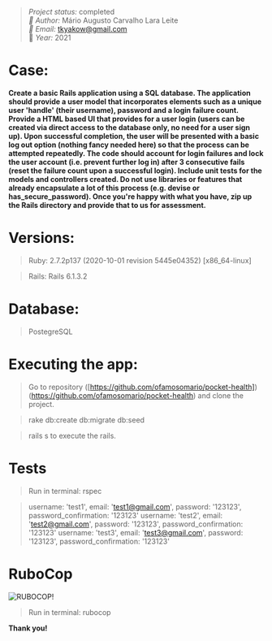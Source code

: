 
> *Project status:* completed </br>
> *:busts_in_silhouette: Author:* Mário Augusto Carvalho Lara Leite </br>
> *:email: Email:* tkyakow@gmail.com  </br>
> :date: *Year:* 2021

# Case:
**Create a basic Rails application using a SQL database. The application should provide a user model that incorporates elements such as a unique user 'handle' (their username), password and a login failure count. Provide a HTML based UI that provides for a user login (users can be created via direct access to the database only, no need for a user sign up). Upon successful completion, the user will be presented with a basic log out option (nothing fancy needed here) so that the process can be attempted repeatedly. The code should account for login failures and lock the user account (i.e. prevent further log in) after 3 consecutive fails (reset the failure count upon a successful login). Include unit tests for the models and controllers created. Do not use libraries or features that already encapsulate a lot of this process (e.g. devise or has_secure_password). Once you're happy with what you have, zip up the Rails directory and provide that to us for assessment.**

# Versions:
> Ruby: 2.7.2p137 (2020-10-01 revision 5445e04352) [x86_64-linux]

> Rails: Rails 6.1.3.2

# Database:
> PostegreSQL

# Executing the app:
> Go to repository ([https://github.com/ofamosomario/pocket-health])(https://github.com/ofamosomario/pocket-health) and clone the project.

> rake db:create db:migrate db:seed

> rails s to execute the rails.

# Tests
> Run in terminal: rspec

> username: 'test1', email: 'test1@gmail.com', password: '123123', password_confirmation: '123123'
> username: 'test2', email: 'test2@gmail.com', password: '123123', password_confirmation: '123123'
> username: 'test3', email: 'test3@gmail.com', password: '123123', password_confirmation: '123123'

# RuboCop

![RUBOCOP!](https://encrypted-tbn0.gstatic.com/images?q=tbn:ANd9GcTvMSFQaCKg10EWCRxKz6sQWiTpHbiMdqjbGA&usqp=CAU)

> Run in terminal: rubocop

**Thank you!**